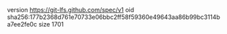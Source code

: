 version https://git-lfs.github.com/spec/v1
oid sha256:177b2368d761e70733e06bbc2ff58f59360e49643aa86b99bc3114ba7ee2fe0c
size 1701
